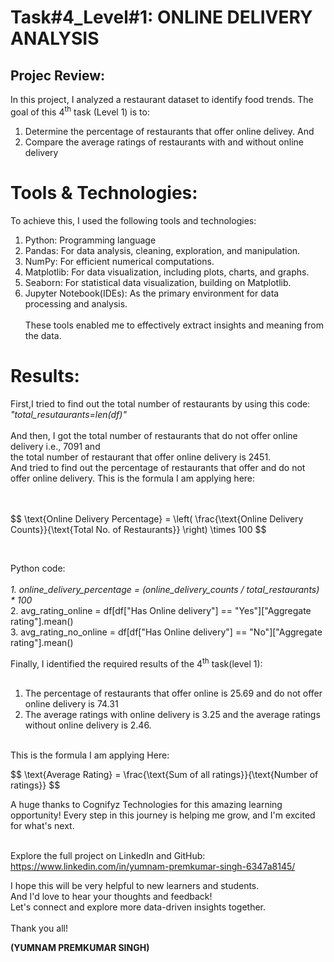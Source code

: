 <html>
  <body>
    
  <h1>Task#4_Level#1: ONLINE DELIVERY ANALYSIS</h1>
    
  <h2>Projec Review: </h2>
In this project, I analyzed a restaurant dataset to identify food trends. The goal of this 4<sup>th</sup> task (Level 1) is to:

1. Determine the percentage of restaurants that offer online delivey. And
2. Compare the average ratings of restaurants with and without online delivery 

<h1>Tools & Technologies:</h1>

To achieve this, I used the following tools and technologies:

1. Python: Programming language
2. Pandas: For data analysis, cleaning, exploration, and manipulation.
3. NumPy: For efficient numerical computations.
4. Matplotlib: For data visualization, including plots, charts, and graphs.
5. Seaborn: For statistical data visualization, building on Matplotlib.
6. Jupyter Notebook(IDEs): As the primary environment for data processing and analysis.<br><br>
These tools enabled me to effectively extract insights and meaning from the data.</p>

<h1>Results:</h1>
<p>First,I tried to find out the total number of restaurants by using this code: <br> <em>"total_resutaurants=len(df)"</em><br><br> And then,  I got the total number of restaurants that do not offer online delivery i.e., 7091  and <br>the total number of restaurant that offer online delivery is 2451. <br>And tried to find out the percentage of restaurants that offer and do not offer online delivery.  This is the formula I am applying here: <br><br><br>

  <p>
  $$ \text{Online Delivery Percentage} = \left( \frac{\text{Online Delivery Counts}}{\text{Total No. of Restaurants}} \right) \times 100 $$
</p></br> 
<p>Python code:<br></br>
<em>
  1. online_delivery_percentage = (online_delivery_counts / total_restaurants) * 100</em> </br>
  2. avg_rating_online = df[df["Has Online delivery"] == "Yes"]["Aggregate rating"].mean()</br>
  3. avg_rating_no_online = df[df["Has Online delivery"] == "No"]["Aggregate rating"].mean()</br>
</em>
</p>

  
Finally, I identified the required results of the 4<sup>th</sup> task(level 1):<br><br>

1. The percentage of restaurants that offer online is 25.69 and do not offer online delivery is 74.31 </b><br>
2. The average ratings with online delivery is 3.25 and the average ratings without online delivery is 2.46.<br></br>

This is the formula I am applying Here:
<p>
  $$ \text{Average Rating} = \frac{\text{Sum of all ratings}}{\text{Number of ratings}} $$
</p>

A huge thanks to Cognifyz Technologies for this amazing learning opportunity! Every step in this journey is helping me grow, and I'm excited for what's next.<br><br>

Explore the full project on LinkedIn and GitHub:<br>
https://www.linkedin.com/in/yumnam-premkumar-singh-6347a8145/<br>

<p>I hope this will be very helpful to new learners and students. <br>
And I'd love to hear your thoughts and feedback! <br>
Let's connect and explore more data-driven insights together. <br><br>
Thank you all!

  <b>(YUMNAM PREMKUMAR SINGH)</b>
</p>
</body>
</html>

